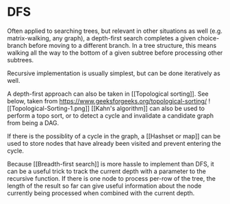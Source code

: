 # DFS
Often applied to searching trees, but relevant in other situations as well (e.g. matrix-walking, any graph), a depth-first search completes a given choice-branch before moving to a different branch.  In a tree structure, this means walking all the way to the bottom of a given subtree before processing other subtrees.   

Recursive implementation is usually simplest, but can be done iteratively as well.

A depth-first approach can also be taken in [[Topological sorting]].  See below, taken from https://www.geeksforgeeks.org/topological-sorting/
![[Topological-Sorting-1.png]]
[[Kahn's algorithm]] can also be used to perform a topo sort, or to detect a cycle and invalidate a candidate graph from being a DAG.

If there is the possiblity of a cycle in the graph, a [[Hashset or map]] can be used to store nodes that have already been visited and prevent entering the cycle.

Because [[Breadth-first search]] is more hassle to implement than DFS, it can be a useful trick to track the current depth with a parameter to the recursive function.  If there is one node to process per-row of the tree, the length of the result so far can give useful information about the node currently being processed when combined with the current depth.